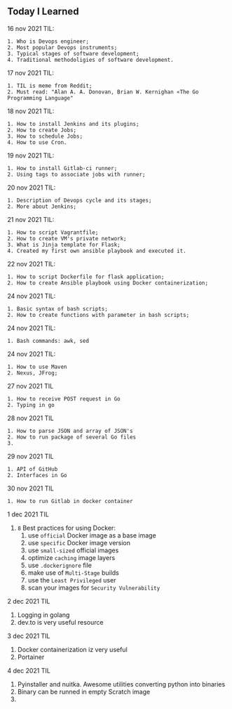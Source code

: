 ##  Today I Learned

16 nov 2021 TIL:
```
1. Who is Devops engineer;
2. Most popular Devops instruments;
3. Typical stages of software development;
4. Traditional methodoligies of software development.

```
17 nov 2021 TIL:
```
1. TIL is meme from Reddit;
2. Must read: "Alan A. A. Donovan, Brian W. Kernighan «The Go Programming Language"

```
18 nov 2021 TIL:
```
1. How to install Jenkins and its plugins;
2. How to create Jobs;
3. How to schedule Jobs;
4. How to use Cron. 

```
19 nov 2021 TIL:
```
1. How to install Gitlab-ci runner;
2. Using tags to associate jobs with runner;
```

20 nov 2021 TIL:
```
1. Description of Devops cycle and its stages;
2. More about Jenkins;

```
21 nov 2021 TIL:
```
1. How to script Vagrantfile;
2. How to create VM's private network;
3. What is Jinja template for Flask;
4. Created my first own ansible playbook and executed it. 

```
22 nov 2021 TIL:
```
1. How to script Dockerfile for flask application;
2. How to create Ansible playbook using Docker containerization;
```
24 nov 2021 TIL:
```
1. Basic syntax of bash scripts;
2. How to create functions with parameter in bash scripts;
````
24 nov 2021 TIL:
```
1. Bash commands: awk, sed
```
24 nov 2021 TIL:
```
1. How to use Maven
2. Nexus, JFrog;
```
27 nov 2021 TIL
```
1. How to receive POST request in Go
2. Typing in go
```
28 nov 2021 TIL
```
1. How to parse JSON and array of JSON's
2. How to run package of several Go files
3.
```
29 nov 2021 TIL
```
1. API of GitHub
2. Interfaces in Go
```
30 nov 2021 TIL
```
1. How to run Gitlab in docker container
```
1 dec 2021 TIL
1. `8` Best practices for using Docker:
    1) use `official` Docker image as a base image
    2) use `specific` Docker image version
    3) use `small-sized` official images
    4) optimize `caching` image layers
    5) use `.dockerignore` file
    6) make use of `Multi-Stage` builds
    7) use the `Least Privileged` user
    8) scan your images for `Security Vulnerability` 
    
2 dec 2021 TIL
1. Logging in golang
2. dev.to is very useful resource

3 dec 2021 TIL
1. Docker containerization iz very useful
2. Portainer

4 dec 2021 TIL
1. Pyinstaller and nuitka. Awesome utilities converting python into binaries
2. Binary can be runned in empty Scratch image
3.
